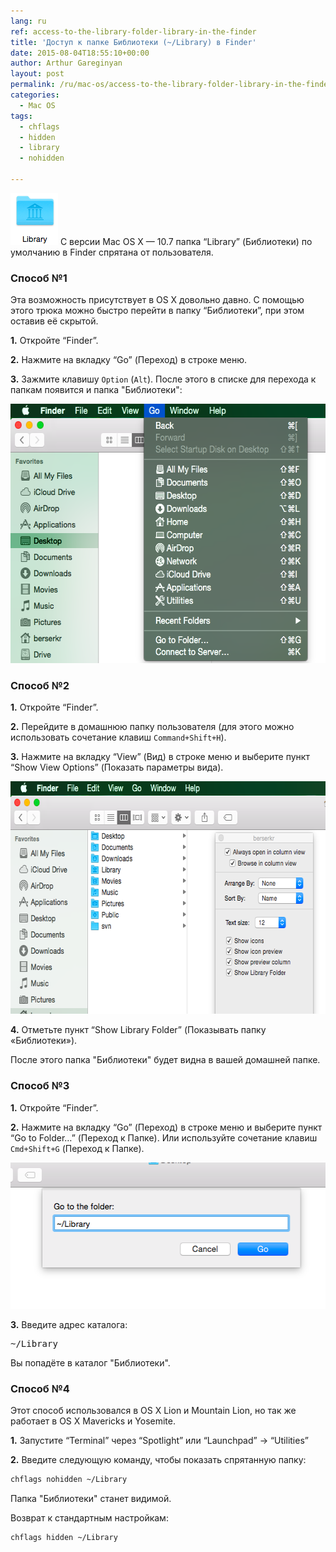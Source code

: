 ```yaml
---
lang: ru
ref: access-to-the-library-folder-library-in-the-finder
title: 'Доступ к папке Библиотеки (~/Library) в Finder'
date: 2015-08-04T18:55:10+00:00
author: Arthur Gareginyan
layout: post
permalink: /ru/mac-os/access-to-the-library-folder-library-in-the-finder.html
categories:
  - Mac OS
tags:
  - chflags
  - hidden
  - library
  - nohidden

---
```


![thumb](/images/Library.png)
С версии Mac OS X — 10.7 папка “Library” (Библиотеки) по умолчанию в Finder спрятана от пользователя.

 
### Способ №1

Эта возможность присутствует в OS X довольно давно. С помощью этого трюка можно быстро перейти в папку “Библиотеки”, при этом оставив её скрытой.

**1.** Откройте “Finder”.

**2.** Нажмите на вкладку “Go” (Переход) в строке меню.

**3.** Зажмите клавишу `Option` (`Alt`). После этого в списке для перехода к папкам появится и папка "Библиотеки":

<img class="aligncenter wp-image-670 size-full" src="/images/Library-2.png" alt="Library-2" width="571" height="415" />


### Способ №2

**1.** Откройте “Finder”.

**2.** Перейдите в домашнюю папку пользователя (для этого можно использовать сочетание клавиш `Command+Shift+H`).

**3.** Нажмите на вкладку “View” (Вид) в строке меню и выберите пункт “Show View Options” (Показать параметры вида).

<img class="aligncenter wp-image-671 size-full" src="/images/Library-3.png" alt="Library-3" width="650" height="372" />

**4.** Отметьте пункт “Show Library Folder” (Показывать папку «Библиотеки»).

После этого папка "Библиотеки" будет видна в вашей домашней папке.


### Способ №3

**1.** Откройте “Finder”.

**2.** Нажмите на вкладку “Go” (Переход) в строке меню и выберите пункт “Go to Folder…” (Переход к Папке). Или используйте сочетание клавиш `Cmd+Shift+G` (Переход к Папке).

<img class="aligncenter wp-image-673 size-full" src="/images/Library-4.png" alt="Library-2" width="524" height="234" />

**3.** Введите адрес каталога:

<pre>
~/Library
</pre>

Вы попадёте в каталог "Библиотеки".
 

### Способ №4

Этот способ использовался в OS X Lion и Mountain Lion, но так же работает в OS X Mavericks и Yosemite.

**1.** Запустите “Terminal” через “Spotlight” или “Launchpad” -> “Utilities”

**2.** Введите следующую команду, чтобы показать спрятанную папку:

```sh
chflags nohidden ~/Library
```

Папка "Библиотеки" станет видимой.

Возврат к стандартным настройкам:

```sh
chflags hidden ~/Library
```
